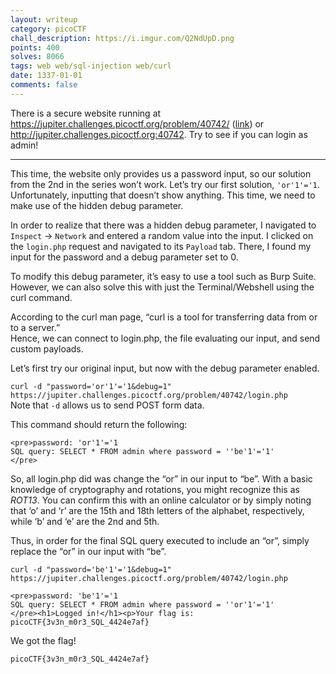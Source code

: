```yaml
---
layout: writeup
category: picoCTF
chall_description: https://i.imgur.com/Q2NdUpD.png
points: 400
solves: 8066
tags: web web/sql-injection web/curl
date: 1337-01-01
comments: false
---
```


There is a secure website running at https://jupiter.challenges.picoctf.org/problem/40742/ ([link](https://jupiter.challenges.picoctf.org/problem/40742/)) or http://jupiter.challenges.picoctf.org:40742. Try to see if you can login as admin!  

---

This time, the website only provides us a password input, so our solution from the 2nd in the series won’t work. Let’s try our first solution, `'or'1'='1`.
Unfortunately, inputting that doesn’t show anything. This time, we need to make use of the hidden debug parameter.  

In order to realize that there was a hidden debug parameter, I navigated to `Inspect` → `Network` and entered a random value into the input. I clicked on the `login.php` request and navigated to its `Payload` tab. There, I found my input for the password and a debug parameter set to 0.  

To modify this debug parameter, it’s easy to use a tool such as Burp Suite. However, we can also solve this with just the Terminal/Webshell using the curl command.  

According to the curl man page, “curl is  a tool for transferring data from or to a server.”  
Hence, we can connect to login.php, the file evaluating our input, and send custom payloads.  

Let’s first try our original input, but now with the debug parameter enabled.  

`curl -d "password='or'1'='1&debug=1" https://jupiter.challenges.picoctf.org/problem/40742/login.php`  
Note that `-d` allows us to send POST form data.  

This command should return the following:  

    <pre>password: 'or'1'='1
    SQL query: SELECT * FROM admin where password = ''be'1'='1'
    </pre>


So, all login.php did was change the “or” in our input to “be”. With a basic knowledge of cryptography and rotations, you might recognize this as *ROT13*. You can confirm this with an online calculator or by simply noting that ‘o’ and ‘r’ are the 15th and 18th letters of the alphabet, respectively, while ‘b’ and ‘e’ are the 2nd and 5th.  

Thus, in order for the final SQL query executed to include an “or”, simply replace the “or” in our input with “be”.  

`curl -d "password='be'1'='1&debug=1" https://jupiter.challenges.picoctf.org/problem/40742/login.php`

    <pre>password: 'be'1'='1
    SQL query: SELECT * FROM admin where password = ''or'1'='1'
    </pre><h1>Logged in!</h1><p>Your flag is: picoCTF{3v3n_m0r3_SQL_4424e7af}

We got the flag!  

    picoCTF{3v3n_m0r3_SQL_4424e7af}

